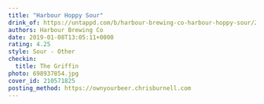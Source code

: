 ```yaml
---
title: "Harbour Hoppy Sour"
drink_of: https://untappd.com/b/harbour-brewing-co-harbour-hoppy-sour/2952160
authors: Harbour Brewing Co
date: 2019-01-08T13:05:11+0000
rating: 4.25
style: Sour - Other
checkin:
  title: The Griffin
photo: 698937854.jpg
cover_id: 210571825
posting_method: https://ownyourbeer.chrisburnell.com
---
```

